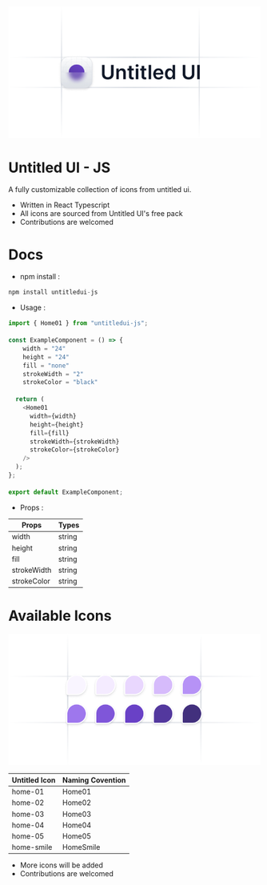 <img src="./images/logo.png">

# Untitled UI - JS

A fully customizable collection of icons from untitled ui.

- Written in React Typescript
- All icons are sourced from Untitled UI's free pack
- Contributions are welcomed

# Docs

- npm install :

```js
npm install untitledui-js
```

- Usage :

```js
import { Home01 } from "untitledui-js";

const ExampleComponent = () => {
    width = "24"
    height = "24"
    fill = "none"
    strokeWidth = "2"
    strokeColor = "black"

  return (
    <Home01
      width={width}
      height={height}
      fill={fill}
      strokeWidth={strokeWidth}
      strokeColor={strokeColor}
    />
  );
};

export default ExampleComponent;
```

* Props : 

| Props     | Types |
| ----------- | ----------- |
| width     | string      |
| height   | string       |
| fill  | string       |
| strokeWidth  | string       |
| strokeColor  | string       |

# Available Icons
<img src="./images/icons.png">

| Untitled Icon    | Naming Covention |
| ----------- | ----------- |
| home-01    | Home01      |
| home-02  | Home02      |
| home-03  | Home03       |
| home-04  | Home04       |
| home-05 | Home05      |
| home-smile | HomeSmile      |

* More icons will be added
* Contributions are welcomed
